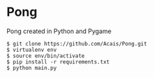 # Pong
Pong created in Python and Pygame

```
$ git clone https://github.com/Acais/Pong.git
$ virtualenv env
$ source env/bin/activate
$ pip install -r requirements.txt
$ python main.py
```
